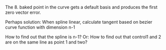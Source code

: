 The 8. baked point in the curve gets a default basis and produces the first zero vector error.

Perhaps solution: When spline linear, calculate tangent based on bezier curve function with dimension n-1

How to find out that the spline is n-1?
    Or: How to find out that control1 and 2 are on the same line as point 1 and two?
    
    
